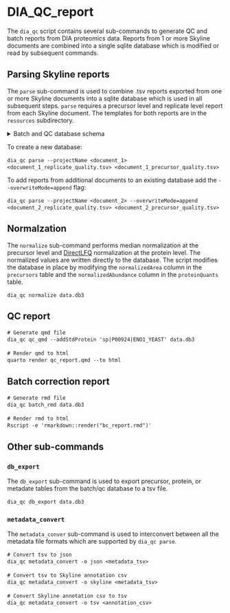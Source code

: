 # DIA_QC_report

The `dia_qc` script contains several sub-commands to generate QC and batch reports from DIA proteomics data. Reports from 1 or more Skyline documents are combined into a single sqlite database which is modified or read by subsequent commands.

## Parsing Skyline reports

The `parse` sub-command is used to combine .tsv reports exported from one or more Skyline documents into a sqlite database which is used in all subsequent steps. `parse` requires a precursor level and replicate level report from each Skyline document. The templates for both reports are in the `resources` subdirectory.

<details>
  <summary>Batch and QC database schema</summary>

![alt text](https://github.com/ajmaurais/DIA_QC_report/blob/dev/resources/schema.png?raw=true)

</details>

To create a new database:

```
dia_qc parse --projectName <document_1> <document_1_replicate_quality.tsv> <document_1_precursor_quality.tsv> 
```

To add reports from additional documents to an existing database add the `--overwriteMode=append` flag:

```
dia_qc parse --projectName <document_2> --overwriteMode=append <document_2_replicate_quality.tsv> <document_2_precursor_quality.tsv> 
```

## Normalzation

The `normalize` sub-command performs median normalization at the precursor level and [DirectLFQ](https://github.com/MannLabs/directlfq) normalization at the protein level. The normalized values are written directly to the database. The script modifies the database in place by modifying the `normalizedArea` column in the `precursors` table and the `normalizedAbundance` column in the `proteinQuants` table.

```
dia_qc normalize data.db3
```

## QC report

```
# Generate qmd file
dia_qc qc_qmd --addStdProtein 'sp|P00924|ENO1_YEAST' data.db3

# Render qmd to html
quarto render qc_report.qmd --to html
```

## Batch correction report

```
# Generate rmd file
dia_qc batch_rmd data.db3

# Render rmd to html
Rscript -e 'rmarkdown::render("bc_report.rmd")'
```

## Other sub-commands

### `db_export`

The `db_export` sub-command is used to export precursor, protein, or metadate tables from the batch/qc database to a tsv file.

```
dia_qc db_export data.db3
```

### `metadata_convert`

The `metadata_conver` sub-command is used to interconvert between all the metadata file formats which are supported by `dia_qc parse`.

```
# Convert tsv to json
dia_qc metadata_convert -o json <metadata_tsv>

# Convert tsv to Skyline annotation csv
dia_qc metadata_convert -o skyline <metadata_tsv>

# Convert Skyline annotation csv to tsv
dia_qc metadata_convert -o tsv <annotation_csv>
```
